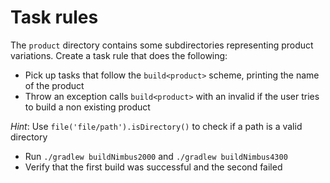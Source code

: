 # Task rules

The `product` directory contains some subdirectories representing product variations. Create a task rule that does the following:

- Pick up tasks that follow the `build<product>` scheme, printing the name of the product
- Throw an exception calls `build<product>` with an invalid if the user tries to build a non existing product

_Hint_: Use `file('file/path').isDirectory()` to check if a path is a valid directory

- Run `./gradlew buildNimbus2000` and `./gradlew buildNimbus4300`
- Verify that the first build was successful and the second failed
